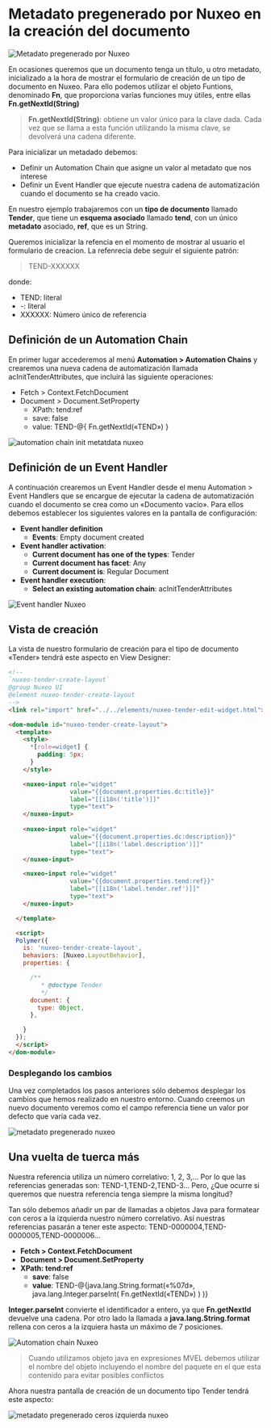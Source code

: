 # Metadato pregenerado por Nuxeo en la creación del documento

![Metadato pregenerado por Nuxeo](/images/metadato-pregenerado-nuxeo-570x255.png "Metadato pregenerado por Nuxeo")


En ocasiones queremos que un documento tenga un título, u otro metadato, inicializado a la hora de mostrar el formulario de creación de un tipo de documento en Nuxeo. Para ello podemos utilizar el objeto Funtions, denominado **Fn**, que proporciona varias funciones muy útiles, entre ellas **Fn.getNextId(String)**

> **Fn.getNextId(String)**: obtiene un valor único para la clave dada. Cada vez que se llama a esta función utilizando la misma clave, se devolverá una cadena diferente.

Para inicializar un metadado debemos:

   - Definir un Automation Chain que asigne un valor al metadato que nos interese
   - Definir un Event Handler que ejecute nuestra cadena de automatización cuando el documento se ha creado vacio.

En nuestro ejemplo trabajaremos con un **tipo de documento** llamado **Tender**, que tiene un **esquema asociado** llamado **tend**, con un único **metadato** asociado, **ref**, que es un String.

Queremos inicializar la refencia en el momento de mostrar al usuario el formulario de creacion. La refenrecia debe seguir el siguiente patrón:

> TEND-XXXXXX

donde:

   - TEND: literal
   - -: literal
   - XXXXXX: Número único de referencia

## Definición de un Automation Chain
En primer lugar accederemos al menú **Automation > Automation Chains** y crearemos una nueva cadena de automatización llamada acInitTenderAttributes, que incluirá las siguiente operaciones:

   - Fetch > Context.FetchDocument
   - Document > Document.SetProperty
      - XPath: tend:ref
      - save: false
      - value: TEND-@{ Fn.getNextId(«TEND») }

![automation chain init metatdata nuxeo](/images/automation-chain-init-metatdata-nuxeo.png "automation chain init metatdata nuxeo")


## Definición de un Event Handler
A continuación crearemos un Event Handler desde el menu Automation > Event Handlers que se encargue de ejecutar la cadena de automatización cuando el documento se crea como un  «Documento vacio». Para ellos debemos establecer los siguientes valores en la pantalla de configuración:

   - **Event handler definition**
      - **Events**: Empty document created
   - **Event handler activation**:
      - **Current document has one of the types**: Tender
      - **Current document has facet**: Any
      - **Current document is**: Regular Document
   - **Event handler execution**:
      - **Select an existing automation chain**: acInitTenderAttributes

![Event handler Nuxeo](/images/event-handler-nuxeo.png "Event handler Nuxeo")


 

## Vista de creación
La vista de nuestro formulario de creación para el tipo de documento «Tender» tendrá este aspecto en View Designer:

```html
<!--
`nuxeo-tender-create-layout`
@group Nuxeo UI
@element nuxeo-tender-create-layout
-->
<link rel="import" href="../../elements/nuxeo-tender-edit-widget.html">

<dom-module id="nuxeo-tender-create-layout">
  <template>
    <style>
      *[role=widget] {
        padding: 5px;
      }
    </style>

    <nuxeo-input role="widget" 
                 value="{{document.properties.dc:title}}" 
                 label="[[i18n('title')]]" 
                 type="text">
    </nuxeo-input>
    
    <nuxeo-input role="widget" 
                 value="{{document.properties.dc:description}}" 
                 label="[[i18n('label.description')]]" 
                 type="text">
    </nuxeo-input>

    <nuxeo-input role="widget" 
                 value="{{document.properties.tend:ref}}" 
                 label="[[i18n('label.tender.ref')]]" 
                 type="text">
    </nuxeo-input> 

  </template>

  <script>
  Polymer({
    is: 'nuxeo-tender-create-layout',
    behaviors: [Nuxeo.LayoutBehavior],
    properties: {

      /**
         * @doctype Tender
         */
      document: {
        type: Object,
      },

    }
  });
  </script>
</dom-module>
```
 

### Desplegando los cambios
Una vez completados los pasos anteriores sólo debemos desplegar los cambios que hemos realizado en nuestro entorno. Cuando creemos un nuevo documento veremos como el campo referencia tiene un valor por defecto que varía cada vez.

![metadato pregenerado  nuxeo](/images/metadato-pregenerado-nuxeo-570x255.png "metadato pregenerado  nuxeo")

## Una vuelta de tuerca más
Nuestra referencia utiliza un número correlativo: 1, 2, 3,… Por lo que las referencias generadas son: TEND-1,TEND-2,TEND-3… Pero, ¿Que ocurre si queremos que nuestra referencia tenga siempre la misma longitud?

Tan sólo debemos añadir un par de llamadas a objetos Java para formatear con ceros a la izquierda nuestro número correlativo. Así nuestras referencias pasarán a tener este aspecto: TEND-0000004,TEND-0000005,TEND-0000006…

   - **Fetch > Context.FetchDocument**
   - **Document > Document.SetProperty**
   - **XPath: tend:ref**
      - **save**: false
      - **value**: TEND-@{java.lang.String.format(«%07d», java.lang.Integer.parseInt( Fn.getNextId(«TEND») ) )}

**Integer.parseInt** convierte el identificador a entero, ya que **Fn.getNextId** devuelve una cadena. Por otro lado la llamada a **java.lang.String.format** rellena con ceros a la izquiera hasta un máximo de 7 posiciones.


![Automation chain Nuxeo](/images/automation-chain-nuxeo.png "Automation chain Nuxeo")


> Cuando utilizamos objeto java en expresiones MVEL debemos utilizar el nombre del objeto incluyendo el nombre del paquete en el que esta contenido para evitar posibles conflictos

Ahora nuestra pantalla de creación de un documento tipo Tender tendrá este aspecto:


![metadato pregenerado ceros izquierda nuxeo](/images/metadato-pregenerado-ceros-izquierda-nuxeo.png "metadato pregenerado ceros izquierda nuxeo")


 

